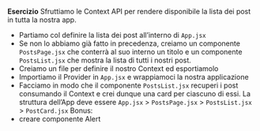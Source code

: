 **Esercizio**
Sfruttiamo le Context API per rendere disponibile la lista dei post in tutta la nostra app.
- Partiamo col definire la lista dei post all’interno di `App.jsx`
- Se non lo abbiamo già fatto in precedenza, creiamo un componente `PostsPage.jsx`  che conterrà al suo interno un titolo e un componente `PostsList.jsx`  che mostra la lista di tutti i nostri post.
 - Creiamo un file per definire il nostro Context ed esportiamolo
 - Importiamo il Provider in `App.jsx` e wrappiamoci la nostra applicazione
 - Facciamo in modo che il componente `PostsList.jsx` recuperi i post consumando il Context e crei dunque una card per ciascuno di essi.
 La struttura dell’App deve essere
 `App.jsx` > `PostsPage.jsx` > `PostsList.jsx`   > `PostCard.jsx`
Bonus:
- creare componente Alert